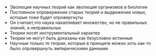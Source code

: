 - Эволюция научных теорий как эволюция организмов в биологии
- Постоянное опровержение старых теорий и выдвижение новых, которые тоже будет опровергнуты
- Он считает,что наука накапливает множество, но не правильных знаний, а неправильных
- Теории носят инструментальный характер
- Теории не могут быть доказаны как безусловно истинные
- Научные только те теории, которые в принципе можно хоть как-то было опровершнуть эмпирическими данными